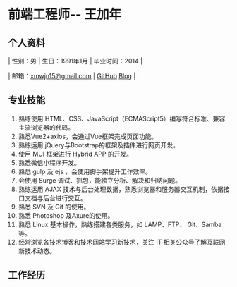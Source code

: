 # 前端工程师-- 王加年

## 个人资料

| 性别：男 | 生日：1991年1月 | 毕业时间：2014 |

| 邮箱：xmwjn15@gmail.com | [GitHub](https://github.com/CarnivalO) [Blog](http://carnivalo.github.io) |

## 专业技能

1. 熟练使用 HTML、CSS、JavaScript（ECMAScript5）编写符合标准、兼容主流浏览器的代码。
2. 熟悉Vue2+axios，会通过Vue框架完成页面功能。
2. 熟练运用 jQuery与Bootstrap的框架及插件进行网页开发。  
3. 使用 MUI 框架进行 Hybrid APP 的开发。  
4. 熟悉微信小程序开发。 
4. 熟悉 gulp 及 ejs ，会使用脚手架提升工作效率。
5. 会使用 Surge 调试、抓包，能独立分析、解决和归纳问题。  
6. 熟练运用 AJAX 技术与后台处理数据，熟悉浏览器和服务器交互机制，依据接口文档与后台进行交互。  
7. 熟悉 SVN 及 Git 的使用。  
8. 熟悉 Photoshop 及Axure的使用。  
9. 熟悉 Linux 基本操作，熟练搭建各类服务，如 LAMP、FTP、 Git、Samba 等。  
10. 经常浏览各技术博客和技术网站学习新技术，关注 IT 相关公众号了解互联网新技术动态。

## 工作经历




